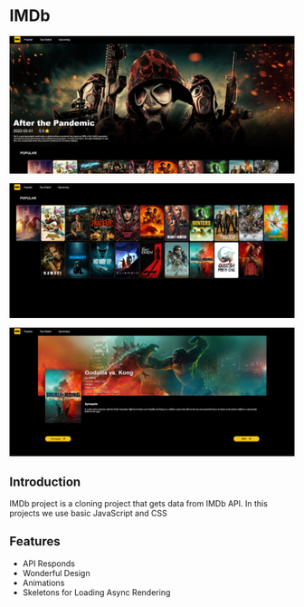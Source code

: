 # IMDb

![App Screenshot](public/preview_01.png)

![App Screenshot](public/preview_02.png)

![App Screenshot](public/preview_03.png)

## Introduction
IMDb project is a cloning project that gets data from IMDb API. In this projects we use basic JavaScript and CSS

## Features
+ API Responds
+ Wonderful Design
+ Animations
+ Skeletons for Loading Async Rendering

